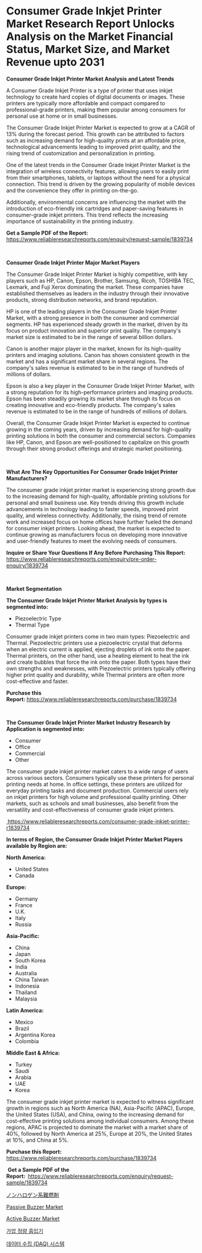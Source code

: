 <p><h1>Consumer Grade Inkjet Printer Market Research Report Unlocks Analysis on the Market Financial Status, Market Size, and Market Revenue upto 2031</h1></p><p><strong>Consumer Grade Inkjet Printer Market Analysis and Latest Trends</strong></p>
<p><p>A Consumer Grade Inkjet Printer is a type of printer that uses inkjet technology to create hard copies of digital documents or images. These printers are typically more affordable and compact compared to professional-grade printers, making them popular among consumers for personal use at home or in small businesses.</p><p>The Consumer Grade Inkjet Printer Market is expected to grow at a CAGR of 13% during the forecast period. This growth can be attributed to factors such as increasing demand for high-quality prints at an affordable price, technological advancements leading to improved print quality, and the rising trend of customization and personalization in printing.</p><p>One of the latest trends in the Consumer Grade Inkjet Printer Market is the integration of wireless connectivity features, allowing users to easily print from their smartphones, tablets, or laptops without the need for a physical connection. This trend is driven by the growing popularity of mobile devices and the convenience they offer in printing on-the-go.</p><p>Additionally, environmental concerns are influencing the market with the introduction of eco-friendly ink cartridges and paper-saving features in consumer-grade inkjet printers. This trend reflects the increasing importance of sustainability in the printing industry.</p></p>
<p><strong>Get a Sample PDF of the Report:&nbsp;</strong> <a href="https://www.reliableresearchreports.com/enquiry/request-sample/1839734">https://www.reliableresearchreports.com/enquiry/request-sample/1839734</a></p>
<p>&nbsp;</p>
<p><strong>Consumer Grade Inkjet Printer Major Market Players</strong></p>
<p><p>The Consumer Grade Inkjet Printer Market is highly competitive, with key players such as HP, Canon, Epson, Brother, Samsung, Ricoh, TOSHIBA TEC, Lexmark, and Fuji Xerox dominating the market. These companies have established themselves as leaders in the industry through their innovative products, strong distribution networks, and brand reputation.</p><p>HP is one of the leading players in the Consumer Grade Inkjet Printer Market, with a strong presence in both the consumer and commercial segments. HP has experienced steady growth in the market, driven by its focus on product innovation and superior print quality. The company's market size is estimated to be in the range of several billion dollars.</p><p>Canon is another major player in the market, known for its high-quality printers and imaging solutions. Canon has shown consistent growth in the market and has a significant market share in several regions. The company's sales revenue is estimated to be in the range of hundreds of millions of dollars.</p><p>Epson is also a key player in the Consumer Grade Inkjet Printer Market, with a strong reputation for its high-performance printers and imaging products. Epson has been steadily growing its market share through its focus on creating innovative and eco-friendly products. The company's sales revenue is estimated to be in the range of hundreds of millions of dollars.</p><p>Overall, the Consumer Grade Inkjet Printer Market is expected to continue growing in the coming years, driven by increasing demand for high-quality printing solutions in both the consumer and commercial sectors. Companies like HP, Canon, and Epson are well-positioned to capitalize on this growth through their strong product offerings and strategic market positioning.</p></p>
<p>&nbsp;</p>
<p><strong>What Are The Key Opportunities For Consumer Grade Inkjet Printer Manufacturers?</strong></p>
<p><p>The consumer grade inkjet printer market is experiencing strong growth due to the increasing demand for high-quality, affordable printing solutions for personal and small business use. Key trends driving this growth include advancements in technology leading to faster speeds, improved print quality, and wireless connectivity. Additionally, the rising trend of remote work and increased focus on home offices have further fueled the demand for consumer inkjet printers. Looking ahead, the market is expected to continue growing as manufacturers focus on developing more innovative and user-friendly features to meet the evolving needs of consumers.</p></p>
<p><strong>Inquire or Share Your Questions If Any Before Purchasing This Report:</strong> <a href="https://www.reliableresearchreports.com/enquiry/pre-order-enquiry/1839734">https://www.reliableresearchreports.com/enquiry/pre-order-enquiry/1839734</a></p>
<p>&nbsp;</p>
<p><strong>Market Segmentation</strong></p>
<p><strong>The Consumer Grade Inkjet Printer Market Analysis by types is segmented into:</strong></p>
<p><ul><li>Piezoelectric Type</li><li>Thermal Type</li></ul></p>
<p><p>Consumer grade inkjet printers come in two main types: Piezoelectric and Thermal. Piezoelectric printers use a piezoelectric crystal that deforms when an electric current is applied, ejecting droplets of ink onto the paper. Thermal printers, on the other hand, use a heating element to heat the ink and create bubbles that force the ink onto the paper. Both types have their own strengths and weaknesses, with Piezoelectric printers typically offering higher print quality and durability, while Thermal printers are often more cost-effective and faster.</p></p>
<p><strong>Purchase this Report:&nbsp;</strong><a href="https://www.reliableresearchreports.com/purchase/1839734">https://www.reliableresearchreports.com/purchase/1839734</a></p>
<p>&nbsp;</p>
<p><strong>The Consumer Grade Inkjet Printer Market Industry Research by Application is segmented into:</strong></p>
<p><ul><li>Consumer</li><li>Office</li><li>Commercial</li><li>Other</li></ul></p>
<p><p>The consumer grade inkjet printer market caters to a wide range of users across various sectors. Consumers typically use these printers for personal printing needs at home. In office settings, these printers are utilized for everyday printing tasks and document production. Commercial users rely on inkjet printers for high volume and professional quality printing. Other markets, such as schools and small businesses, also benefit from the versatility and cost-effectiveness of consumer grade inkjet printers.</p></p>
<p><a href="https://www.reliableresearchreports.com/consumer-grade-inkjet-printer-r1839734">&nbsp;https://www.reliableresearchreports.com/consumer-grade-inkjet-printer-r1839734</a></p>
<p><strong>In terms of Region, the Consumer Grade Inkjet Printer Market Players available by Region are:</strong></p>
<p>
    <p> <strong> North America: </strong>
        <ul>
            <li>United States</li>
            <li>Canada</li>
        </ul>
        </p> 
    <p> <strong> Europe: </strong>
        <ul>
            <li>Germany</li>
            <li>France</li>
            <li>U.K.</li>
            <li>Italy</li>
            <li>Russia</li>
        </ul>
        </p> 
    <p> <strong> Asia-Pacific: </strong>
        <ul>
            <li>China</li>
            <li>Japan</li>
            <li>South Korea</li>
            <li>India</li>
            <li>Australia</li>
            <li>China Taiwan</li>
            <li>Indonesia</li>
            <li>Thailand</li>
            <li>Malaysia</li>
        </ul>
        </p> 
    <p> <strong> Latin America: </strong>
        <ul>
            <li>Mexico</li>
            <li>Brazil</li>
            <li>Argentina Korea</li>
            <li>Colombia</li>
        </ul>
        </p> 
    <p> <strong> Middle East & Africa: </strong>
        <ul>
            <li>Turkey</li>
            <li>Saudi</li>
            <li>Arabia</li>
            <li>UAE</li>
            <li>Korea</li>
        </ul>
    </p>
    </p>
<p><p>The consumer grade inkjet printer market is expected to witness significant growth in regions such as North America (NA), Asia-Pacific (APAC), Europe, the United States (USA), and China, owing to the increasing demand for cost-effective printing solutions among individual consumers. Among these regions, APAC is projected to dominate the market with a market share of 40%, followed by North America at 25%, Europe at 20%, the United States at 10%, and China at 5%.</p></p>
<p><strong>Purchase this Report: </strong><a href="https://www.reliableresearchreports.com/purchase/1839734">https://www.reliableresearchreports.com/purchase/1839734</a></p>
<p>&nbsp;<strong>Get a Sample PDF of the Report:&nbsp;&nbsp;</strong><a href="https://www.reliableresearchreports.com/enquiry/request-sample/1839734">https://www.reliableresearchreports.com/enquiry/request-sample/1839734</a></p>
<p><strong></strong></p>
<p><p><a href="https://github.com/LizaHeller2023/Market-Research-Report-List-1/blob/main/2840115148579.md">ノンハロゲン系難燃剤</a></p><p><a href="https://github.com/pjcfca/Market-Research-Report-List-3/blob/main/passive-buzzer-market.md">Passive Buzzer Market</a></p><p><a href="https://github.com/wusalecollins540tpqoz/Market-Research-Report-List-3/blob/main/active-buzzer-market.md">Active Buzzer Market</a></p><p><a href="https://github.com/jimahmed0511/Market-Research-Report-List-1/blob/main/9494193157950.md">가압 정량 흡입기</a></p><p><a href="https://medium.com/@kellyclarkson42/2024%EB%85%84%EB%B6%80%ED%84%B0-2031%EB%85%84%EA%B9%8C%EC%A7%80-%EA%B8%B0%EA%B0%84-%EB%8F%99%EC%95%88%EC%9D%98-%EA%B8%80%EB%A1%9C%EB%B2%8C-%EB%8D%B0%EC%9D%B4%ED%84%B0-%ED%9A%8D%EB%93%9D-daq-%EC%8B%9C%EC%8A%A4%ED%85%9C-%EC%8B%9C%EC%9E%A5-%EA%B8%B0%ED%9A%8C-%EB%B0%8F-%EC%98%88%EC%B8%A1-4483c76b2b92">데이터 수집 (DAQ) 시스템</a></p></p>